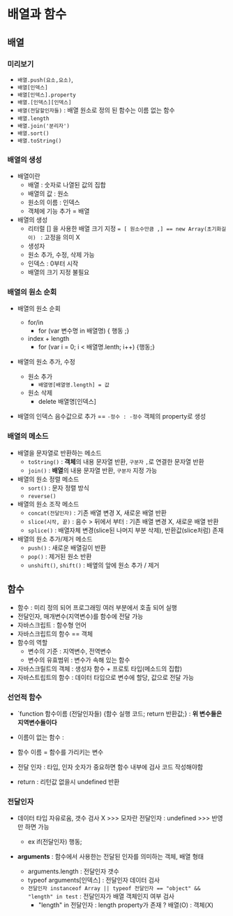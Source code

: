 # 배열과 함수

## 배열

### 미리보기

- `배열.push(요소,요소)`, 
- `배열[인덱스]`
- `배열[인덱스].property`
- `배열.[인덱스][인덱스]`
- `배열(전달할인자들)` : 배열 원소로 정의 된 함수는 이름 없는 함수
- `배열.length`
- `배열.join('분리자')`
- `배열.sort()`
- `배열.toString()`



### 배열의 생성

- 배열이란
  - 배열 : 숫자로 나열된 값의 집합
  - 배열의 값 : 원소
  - 원소의 이름 : 인덱스
  - 객체에 기능 추가 = 배열
- 배열의 생성
  - 리터럴 [] 을 사용한 배열 크기 지정 `= [ 원소수만큼 ,] == new Array(초기화길이) ` : 고정을 의미 X
  - 생성자
  - 원소 추가, 수정, 삭제 가능 
  - 인덱스 : 0부터 시작
  - 배열의 크기 지정 불필요



### 배열의 원소 순회

- 배열의 원소 순회
  - for/in
    - for (var 변수명 in 배열명) { 행동 ;}
  - index + length
    - for (var i = 0; i < 배열명.lenth; i++) {행동;}

- 배열의 원소 추가, 수정
  - 원소 추가
    - `배열명[배열명.length] = 값`
  - 원소 삭제
    - delete 배열명[인덱스]
- 배열의 인덱스 음수값으로 추가  == `-정수 : -정수` 객체의 property로 생성



### 배열의 메소드

- 배열을 문자열로 반환하는 메소드
  - `toString()` : **객체**의 내용 문자열 반환, `구분자` `,`로 연결한 문자열 반환
  - `join()` : **배열**의 내용 문자열 반환, `구분자` 지정 가능
- 배열의 원소 정렬 메소드
  - `sort()` : 문자 정렬 방식
  - `reverse()`
- 배열의 원소 조작 메소드
  - `concat(전달인자)` : 기존 배열 변경 X, 새로운 배열 반환
  - `slice(시작, 끝)` : 음수 > 뒤에서 부터 : 기존 배열 변경 X, 새로운 배열 반환
  - `splice()` : 배열자체 변경(slice된 나머지 부분 삭제), 반환값(slice처럼) 존재
- 배열의 원소 추가/제거 메소드
  - `push()` : 새로운 배열길이 반환
  - `pop()` : 제거된 원소 반환
  - `unshift()`, `shift()` : 배옆의 앞에 원소 추가 / 제거

## 함수

- 함수 : 미리 정의 되어 프로그래밍 여러 부분에서 호출 되어 실행
- 전달인자, 매개변수(지역변수)를 함수에 전달 가능
- 자바스크립트 : 함수형 언어
- 자바스크립트의 함수 == 객체
- 함수의 역할
  - 변수의 기준 : 지역변수, 전역변수
  - 변수의 유효범위 : 변수가 속해 있는 함수
- 자바스크릴트의 객체 : 생성자 함수 + 프로토 타입(메소드의 집합)
- 자바스트립트의 함수 : 데이터 타입으로 변수에 할당, 값으로 전달 가능

### 선언적 함수

- `function 함수이름 (전달인자들) {함수 실행 코드; return 반환값;} : **위 변수들은 지역변수들이다**
- 이름이 없는 함수 : 
- 함수 이름 = 함수를 가리키는 변수

- 전달 인자 : 타입, 인자 숫자가 중요하면 함수 내부에 검사 코드 작성해야함
- return : 리턴값 없을시 undefined 반환



### 전달인자

- 데이터 타입 자유로움, 갯수 검사 X >>> 모자란 전달인자 : undefined >>> 반영만 하면 가능
  - ex if(전달인자) 행동;

- **arguments** : 함수에서 사용한는 전달된 인자를 의미하는 객체, 배열 형태
  - arguments.length : 전달인자 갯수
  - typeof arguments[인덱스] : 전달인자 데이터 검사
  - `전달인자 instanceof Array || typeof 전달인자 == "object" && "length" in test` : 전달인자가 배열 객체인지 여부 검사
    - "length" in 전달인자 : length property가 존재 ? 배열(O) : 객체(X)